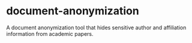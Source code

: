 # document-anonymization
A document anonymization tool that hides sensitive author and affiliation information from academic papers.
